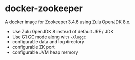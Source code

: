 docker-zookeeper
================

A docker image for Zookeeper 3.4.6 using Zulu OpenJDK 8.x.

* Use Zulu OpenJDK 8 instead of default JRE / JDK
* Use [G1 GC](http://www.oracle.com/technetwork/java/javase/tech/g1-intro-jsp-135488.html) mode along with `-Xloggc`
* configurable data and log directory
* configurable ZK port
* configurable JVM heap memory
